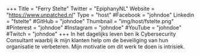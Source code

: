 +++
Title = "Ferry Stelte"
Twitter = "EpiphanyNL"
Website = "https://www.unpatched.nl"
Type = "host"
#Facebook = "johndoe"
Linkedin = "fstelte"
#GitHub = "johndoe"
Thumbnail = "img/host/fstelte.png"
#Pinterest = "johndoe"
#Instagram = "johndoe"
#YouTube = "johndoe"
#Twitch = "johndoe"
+++
In het dagelijks leven ben ik Cybersecurity Consultant waarbij ik mijn klanten help om de beveiliging van hun organisatie te verbeteren. Mijn motivatie om dit werk te doen is intrisiek. 
